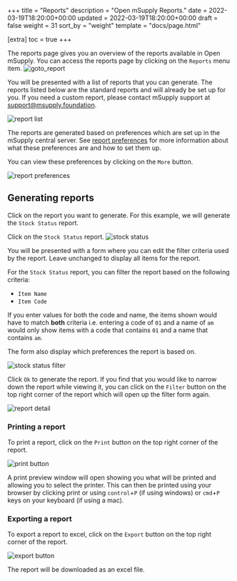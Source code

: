 +++
title = "Reports"
description = "Open mSupply Reports."
date = 2022-03-19T18:20:00+00:00
updated = 2022-03-19T18:20:00+00:00
draft = false
weight = 31
sort_by = "weight"
template = "docs/page.html"

[extra]
toc = true
+++

The reports page gives you an overview of the reports available in Open mSupply.
You can access the reports page by clicking on the `Reports` menu item.
![goto_report](/docs/getting_started/images/goto_report.png)

You will be presented with a list of reports that you can generate. The reports
listed below are the standard reports and will already be set up for you. If
you need a custom report, please contact mSupply support at [support@msupply.foundation](mailto:support@msupply.foundation).

![report list](/docs/getting_started/images/report_list_view.png)

The reports are generated based on preferences which are set up in the mSupply
central server. See [report
preferences](https://docs.msupply.org.nz/other_stuff:virtual_stores?s[]=threshold&s[]=overstock#notification_preferences)
for more information about what these preferences are and how to set them up.

You can view these preferences by clicking on the `More` button.

![report preferences](/docs/getting_started/images/report_preferences.gif)

## Generating reports

Click on the report you want to generate. For this example, we will generate the
`Stock Status` report.

Click on the `Stock Status` report.
![stock status](/docs/getting_started/images/goto_stock_status.png)

You will be presented with a form where you can edit the filter criteria used by the report. Leave unchanged to display all items for the report.

For the `Stock Status` report, you can filter the report based on the following criteria:

- `Item Name`
- `Item Code`

If you enter values for both the code and name, the items shown would have to match **both** criteria i.e. entering a code of `01` and a name of `am` would only show items with a code that contains `01` and a name that contains `am`.

The form also display which preferences the report is based on.

![stock status filter](/docs/getting_started/images/report_filter.png)

Click `Ok` to generate the report. If you find that you would like to narrow
down the report while viewing it, you can click on the `Filter` button on the
top right corner of the report which will open up the filter form again.

![report detail](/docs/getting_started/images/report_detail.gif)

### Printing a report

To print a report, click on the `Print` button on the top right corner of the
report.

![print button](/docs/getting_started/images/print_button.png)

A print preview window will open showing you what will be printed and allowing
you to select the printer. This can then be printed using your browser by clicking print or
using `control`+`P` (if using windows) or `cmd`+`P` keys on your keyboard (if
using a mac).

### Exporting a report

To export a report to excel, click on the `Export` button on the top right corner of the report.

![export button](/docs/getting_started/images/export_button.png)

The report will be downloaded as an excel file.
